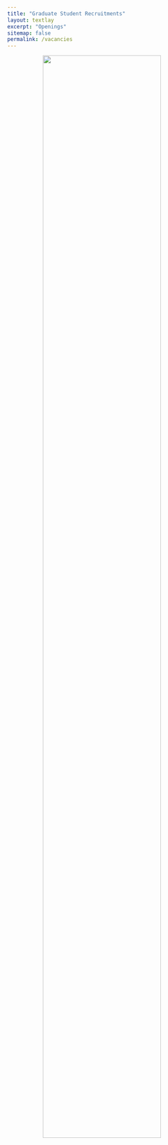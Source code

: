 ```yaml
---
title: "Graduate Student Recruitments"
layout: textlay
excerpt: "Openings"
sitemap: false
permalink: /vacancies
---
```


<style>
  .centered-image {
    display: block;
    margin: 0 auto;
  }
</style>

<figure>
<img src="{{ site.url }}{{ site.baseurl }}/images/English Version.jpg" width="80%" class="centered-image" style="margin-bottom:100px;">



